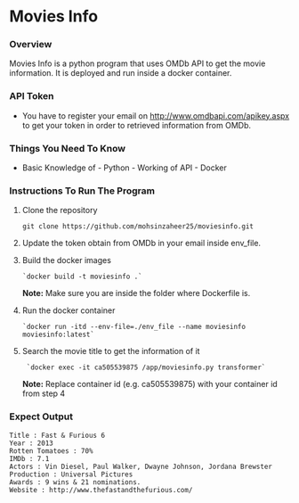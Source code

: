 # Movies Info

### Overview

Movies Info is a python program that uses OMDb API to get the movie information. It is deployed and run inside a docker container.

### API Token

- You have to register your email on http://www.omdbapi.com/apikey.aspx to get your token in order to retrieved information from OMDb.

### Things You Need To Know

- Basic Knowledge of - Python - Working of API - Docker

### Instructions To Run The Program

1.  Clone the repository

    `git clone https://github.com/mohsinzaheer25/moviesinfo.git`

2.  Update the token obtain from OMDb in your email inside env_file.

3.  Build the docker images

        `docker build -t moviesinfo .`

    **Note:** Make sure you are inside the folder where Dockerfile is.

4.  Run the docker container

        `docker run -itd --env-file=./env_file --name moviesinfo moviesinfo:latest`

5.  Search the movie title to get the information of it

         `docker exec -it ca505539875 /app/moviesinfo.py transformer`

    **Note:** Replace container id (e.g. ca505539875) with your container id from step 4

### Expect Output

```
Title : Fast & Furious 6
Year : 2013
Rotten Tomatoes : 70%
IMDb : 7.1
Actors : Vin Diesel, Paul Walker, Dwayne Johnson, Jordana Brewster
Production : Universal Pictures
Awards : 9 wins & 21 nominations.
Website : http://www.thefastandthefurious.com/
```
